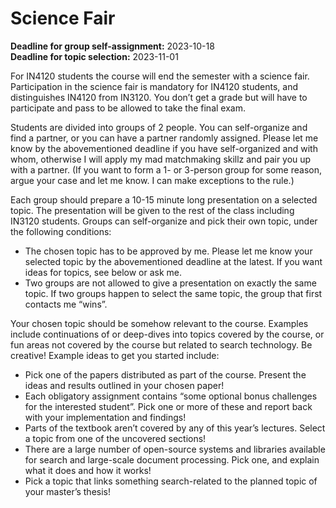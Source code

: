 # Science Fair

**Deadline for group self-assignment:** 2023-10-18\
**Deadline for topic selection:** 2023-11-01

For IN4120 students the course will end the semester with a science fair. Participation in the science fair is mandatory for IN4120 students, and distinguishes IN4120 from IN3120. You don’t get a grade but will have to participate and pass to be allowed to take the final exam.

Students are divided into groups of 2 people. You can self-organize and find a partner, or you can have a partner randomly assigned. Please let me know by the abovementioned deadline if you have self-organized and with whom, otherwise I will apply my mad matchmaking skillz and pair you up with a partner. (If you want to form a 1- or 3-person group for some reason, argue your case and let me know. I can make exceptions to the rule.)

Each group should prepare a 10-15 minute long presentation on a selected topic. The presentation will be given to the rest of the class including IN3120 students. Groups can self-organize and pick their own topic, under the following conditions:

* The chosen topic has to be approved by me. Please let me know your selected topic by the abovementioned deadline at the latest. If you want ideas for topics, see below or ask me.
* Two groups are not allowed to give a presentation on exactly the same topic. If two groups happen to select the same topic, the group that first contacts me “wins”. 

Your chosen topic should be somehow relevant to the course. Examples include continuations of or deep-dives into topics covered by the course, or fun areas not covered by the course but related to search technology. Be creative! Example ideas to get you started include:

* Pick one of the papers distributed as part of the course. Present the ideas and results outlined in your chosen paper!
* Each obligatory assignment contains “some optional bonus challenges for the interested student”. Pick one or more of these and report back with your implementation and findings!
* Parts of the textbook aren’t covered by any of this year’s lectures. Select a topic from one of the uncovered sections!
* There are a large number of open-source systems and libraries available for search and large-scale document processing. Pick one, and explain what it does and how it works!
* Pick a topic that links something search-related to the planned topic of your master’s thesis!
